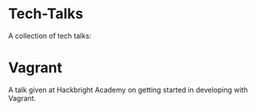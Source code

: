 Tech-Talks
==========

A collection of tech talks:

Vagrant
==========

A talk given at Hackbright Academy on getting started in developing with Vagrant.
